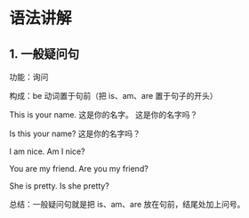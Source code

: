 # 语法讲解

## 1. 一般疑问句

功能：询问

构成：be 动词置于句前（把 is、am、are 置于句子的开头）

This is your name. 这是你的名字。 这是你的名字吗？

Is this your name? 这是你的名字吗？

I am nice. Am I nice?

You are my friend. Are you my friend?

She is pretty. Is she pretty?

总结：一般疑问句就是把 is、am、are 放在句前，结尾处加上问号。